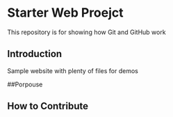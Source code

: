 # Starter Web Proejct

This repository is for showing how Git and GitHub work

## Introduction
Sample website with plenty of files for demos

##Porpouse

## How to Contribute